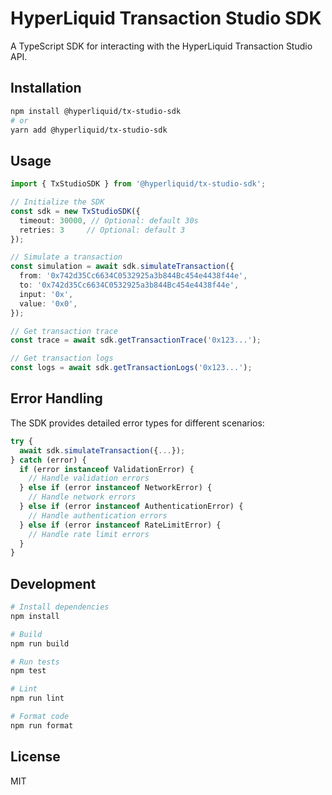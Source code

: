 # HyperLiquid Transaction Studio SDK

A TypeScript SDK for interacting with the HyperLiquid Transaction Studio API.

## Installation

```bash
npm install @hyperliquid/tx-studio-sdk
# or
yarn add @hyperliquid/tx-studio-sdk
```

## Usage

```typescript
import { TxStudioSDK } from '@hyperliquid/tx-studio-sdk';

// Initialize the SDK
const sdk = new TxStudioSDK({
  timeout: 30000, // Optional: default 30s
  retries: 3     // Optional: default 3
});

// Simulate a transaction
const simulation = await sdk.simulateTransaction({
  from: '0x742d35Cc6634C0532925a3b844Bc454e4438f44e',
  to: '0x742d35Cc6634C0532925a3b844Bc454e4438f44e',
  input: '0x',
  value: '0x0',
});

// Get transaction trace
const trace = await sdk.getTransactionTrace('0x123...');

// Get transaction logs
const logs = await sdk.getTransactionLogs('0x123...');
```

## Error Handling

The SDK provides detailed error types for different scenarios:

```typescript
try {
  await sdk.simulateTransaction({...});
} catch (error) {
  if (error instanceof ValidationError) {
    // Handle validation errors
  } else if (error instanceof NetworkError) {
    // Handle network errors
  } else if (error instanceof AuthenticationError) {
    // Handle authentication errors
  } else if (error instanceof RateLimitError) {
    // Handle rate limit errors
  }
}
```

## Development

```bash
# Install dependencies
npm install

# Build
npm run build

# Run tests
npm test

# Lint
npm run lint

# Format code
npm run format
```

## License

MIT
